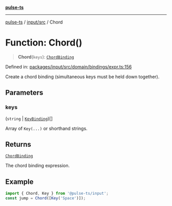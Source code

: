 [**pulse-ts**](../../../README.md)

***

[pulse-ts](../../../README.md) / [input/src](../README.md) / Chord

# Function: Chord()

> **Chord**(`keys`): [`ChordBinding`](../type-aliases/ChordBinding.md)

Defined in: [packages/input/src/domain/bindings/expr.ts:156](https://github.com/jlehett/pulse-ts/blob/4869ef2c4af7bf37d31e2edd2d6d1ba148133fb2/packages/input/src/domain/bindings/expr.ts#L156)

Create a chord binding (simultaneous keys must be held down together).

## Parameters

### keys

(`string` \| [`KeyBinding`](../type-aliases/KeyBinding.md))[]

Array of `Key(...)` or shorthand strings.

## Returns

[`ChordBinding`](../type-aliases/ChordBinding.md)

The chord binding expression.

## Example

```ts
import { Chord, Key } from '@pulse-ts/input';
const jump = Chord([Key('Space')]);
```
